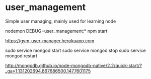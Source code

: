# user_management
Simple user managing, mainly used for learning node

nodemon DEBUG=user_management:* npm start

https://gym-user-manager.herokuapp.com

sudo service mongod start
sudo service mongod stop
sudo service mongod restart

http://mongodb.github.io/node-mongodb-native/2.2/quick-start/?_ga=1.131202694.867686500.1477601175